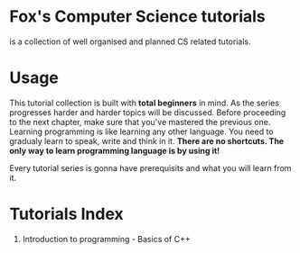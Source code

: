 # Fox's Computer Science tutorials
is a collection of well organised and planned CS related tutorials. 

# Usage
This tutorial collection is built with **total beginners** in mind. As the series progresses harder and harder topics will be discussed. Before proceeding to the next chapter, make sure that you've mastered the previous one. Learning programming is like learning any other language. You need to gradualy learn to speak, write and think in it. **There are no shortcuts. The only way to learn programming language is by using it!**

Every tutorial series is gonna have prerequisits and what you will learn from it.

# Tutorials Index

1. Introduction to programming - Basics of C++



